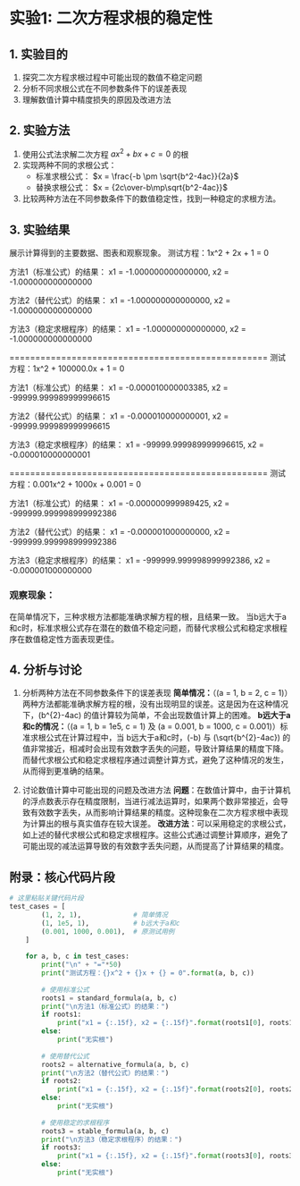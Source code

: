 # 实验1: 二次方程求根的稳定性

## 1. 实验目的
1. 探究二次方程求根过程中可能出现的数值不稳定问题
2. 分析不同求根公式在不同参数条件下的误差表现
3. 理解数值计算中精度损失的原因及改进方法

## 2. 实验方法
1. 使用公式法求解二次方程 $ax^2+bx+c=0$ 的根
2. 实现两种不同的求根公式：
   - 标准求根公式： $x = \frac{-b \pm \sqrt{b^2-4ac}}{2a}$
   - 替换求根公式： $x = {2c\over-b\mp\sqrt{b^2-4ac}}$
3. 比较两种方法在不同参数条件下的数值稳定性，找到一种稳定的求根方法。

## 3. 实验结果
展示计算得到的主要数据、图表和观察现象。
测试方程：1x^2 + 2x + 1 = 0

方法1（标准公式）的结果：
x1 = -1.000000000000000, x2 = -1.000000000000000

方法2（替代公式）的结果：
x1 = -1.000000000000000, x2 = -1.000000000000000

方法3（稳定求根程序）的结果：
x1 = -1.000000000000000, x2 = -1.000000000000000

==================================================
测试方程：1x^2 + 100000.0x + 1 = 0

方法1（标准公式）的结果：
x1 = -0.000010000003385, x2 = -99999.999989999996615

方法2（替代公式）的结果：
x1 = -0.000010000000001, x2 = -99999.999989999996615

方法3（稳定求根程序）的结果：
x1 = -99999.999989999996615, x2 = -0.000010000000001

==================================================
测试方程：0.001x^2 + 1000x + 0.001 = 0

方法1（标准公式）的结果：
x1 = -0.000000999989425, x2 = -999999.999998999992386

方法2（替代公式）的结果：
x1 = -0.000001000000000, x2 = -999999.999998999992386

方法3（稳定求根程序）的结果：
x1 = -999999.999998999992386, x2 = -0.000001000000000  

### 观察现象：
在简单情况下，三种求根方法都能准确求解方程的根，且结果一致。
当b远大于a和c时，标准求根公式存在潜在的数值不稳定问题，而替代求根公式和稳定求根程序在数值稳定性方面表现更佳。
## 4. 分析与讨论
1. 分析两种方法在不同参数条件下的误差表现
 **简单情况：**（\(a = 1, b = 2, c = 1\)）两种方法都能准确求解方程的根，没有出现明显的误差。这是因为在这种情况下，\(b^{2}-4ac\) 的值计算较为简单，不会出现数值计算上的困难。 
 **b远大于a和c的情况：**（\(a = 1, b = 1e5, c = 1\) 及 \(a = 0.001, b = 1000, c = 0.001\)）标准求根公式在计算过程中，当 b远大于a和c时，\(-b\) 与 \(\sqrt{b^{2}-4ac}\) 的值非常接近，相减时会出现有效数字丢失的问题，导致计算结果的精度下降。而替代求根公式和稳定求根程序通过调整计算方式，避免了这种情况的发生，从而得到更准确的结果。

2. 讨论数值计算中可能出现的问题及改进方法
**问题**：在数值计算中，由于计算机的浮点数表示存在精度限制，当进行减法运算时，如果两个数非常接近，会导致有效数字丢失，从而影响计算结果的精度。这种现象在二次方程求根中表现为计算出的根与真实值存在较大误差。
**改进方法**：可以采用稳定的求根公式，如上述的替代求根公式和稳定求根程序。这些公式通过调整计算顺序，避免了可能出现的减法运算导致的有效数字丢失问题，从而提高了计算结果的精度。

## 附录：核心代码片段
```python
# 这里粘贴关键代码片段
test_cases = [
        (1, 2, 1),             # 简单情况
        (1, 1e5, 1),           # b远大于a和c
        (0.001, 1000, 0.001),  # 原测试用例
    ]
    
    for a, b, c in test_cases:
        print("\n" + "="*50)
        print("测试方程：{}x^2 + {}x + {} = 0".format(a, b, c))
        
        # 使用标准公式
        roots1 = standard_formula(a, b, c)
        print("\n方法1（标准公式）的结果：")
        if roots1:
            print("x1 = {:.15f}, x2 = {:.15f}".format(roots1[0], roots1[1]))
        else:
            print("无实根")
        
        # 使用替代公式
        roots2 = alternative_formula(a, b, c)
        print("\n方法2（替代公式）的结果：")
        if roots2:
            print("x1 = {:.15f}, x2 = {:.15f}".format(roots2[0], roots2[1]))
        else:
            print("无实根")
        
        # 使用稳定的求根程序
        roots3 = stable_formula(a, b, c)
        print("\n方法3（稳定求根程序）的结果：")
        if roots3:
            print("x1 = {:.15f}, x2 = {:.15f}".format(roots3[0], roots3[1]))
        else:
            print("无实根")

```
